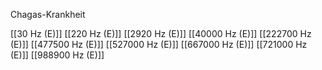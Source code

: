 Chagas-Krankheit

[[30 Hz (E)]]
[[220 Hz (E)]]
[[2920 Hz (E)]]
[[40000 Hz (E)]]
[[222700 Hz (E)]]
[[477500 Hz (E)]]
[[527000 Hz (E)]]
[[667000 Hz (E)]]
[[721000 Hz (E)]]
[[988900 Hz (E)]]
